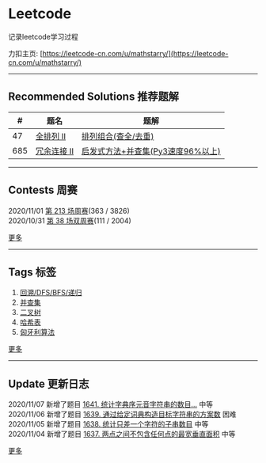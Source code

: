 # Leetcode
记录leetcode学习过程 

力扣主页: [https://leetcode-cn.com/u/mathstarry/](https://leetcode-cn.com/u/mathstarry/)

---
## Recommended Solutions 推荐题解
| # | 题名 | 题解 |
| -- | -- | -- |
| 47 | [全排列 II](https://github.com/Mathstarry/Leetcode/tree/master/problems/0047_permuteUnique) | [排列组合(查全/去重)](https://github.com/Mathstarry/Leetcode/blob/master/problems/0047_permuteUnique/ideas.md) |
| 685 | [冗余连接 II](https://github.com/Mathstarry/Leetcode/tree/master/problems/0685_findRedundantDirectedConnection) | [启发式方法+并查集(Py3速度96%以上)](https://leetcode-cn.com/problems/redundant-connection-ii/solution/qi-fa-shi-fang-fa-bing-cha-ji-py3su-du-96yi-shang-/) |

---

## Contests 周赛
2020/11/01 [第 213 场周赛](https://github.com/Mathstarry/Leetcode/blob/master/contests/overview/weekly/weekly_213.md)(363 / 3826)  
2020/10/31 [第 38 场双周赛](https://github.com/Mathstarry/Leetcode/blob/master/contests/overview/biweekly/biweekly_038.md)(111 / 2004)

[更多](https://github.com/Mathstarry/Leetcode/blob/master/contests/overview/README.md)

---
## Tags 标签
1. [回溯/DFS/BFS/递归](https://github.com/Mathstarry/Leetcode/tree/master/tags/trackback_DFS_BFS_recursion)  
2. [并查集](https://github.com/Mathstarry/Leetcode/blob/master/tags/unionfind/README.md)
3. [二叉树](https://github.com/Mathstarry/Leetcode/tree/master/tags/binary-tree)
4. [哈希表](https://github.com/Mathstarry/Leetcode/tree/master/tags/hashMap)
5. [匈牙利算法](https://github.com/Mathstarry/Leetcode/tree/master/tags/bipartite-graph)

[更多](https://github.com/Mathstarry/Leetcode/tree/master/tags)

---
## Update 更新日志
2020/11/07 新增了题目 [1641. 统计字典序元音字符串的数目...](https://github.com/Mathstarry/Leetcode/tree/master/problems/1641_countVowelStrings) 中等   
2020/11/06 新增了题目 [1639. 通过给定词典构造目标字符串的方案数](https://github.com/Mathstarry/Leetcode/tree/master/problems/1639_numWays) 困难   
2020/11/05 新增了题目 [1638. 统计只差一个字符的子串数目](https://github.com/Mathstarry/Leetcode/tree/master/problems/1638_countSubstrings) 中等   
2020/11/04 新增了题目 [1637. 两点之间不包含任何点的最宽垂直面积](https://github.com/Mathstarry/Leetcode/tree/master/problems/1637_maxWidthOfVerticalArea) 中等   

[更多](https://github.com/Mathstarry/Leetcode/blob/master/UPDATE.md#Update)
